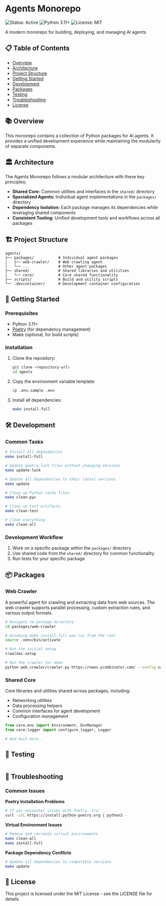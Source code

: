 # Agents Monorepo

![Status: Active](https://img.shields.io/badge/Status-Active-green)
![Python 3.11+](https://img.shields.io/badge/Python-3.11+-blue.svg)
![License: MIT](https://img.shields.io/badge/License-MIT-yellow.svg)

A modern monorepo for building, deploying, and managing AI agents.

## 📋 Table of Contents

- [Overview](#-overview)
- [Architecture](#-architecture)
- [Project Structure](#-project-structure)
- [Getting Started](#-getting-started)
- [Development](#-development)
- [Packages](#-packages)
- [Testing](#-testing)
- [Troubleshooting](#-troubleshooting)
- [License](#-license)

## 📚 Overview

This monorepo contains a collection of Python packages for AI agents. It provides a unified development experience while maintaining the modularity of separate components.

## 🏛️ Architecture

The Agents Monorepo follows a modular architecture with these key principles:

- **Shared Core:** Common utilities and interfaces in the `shared/` directory
- **Specialized Agents:** Individual agent implementations in the `packages/` directory
- **Dependency Isolation:** Each package manages its dependencies while leveraging shared components
- **Consistent Tooling:** Unified development tools and workflows across all packages

## 🏗️ Project Structure

```
agents/
├── packages/           # Individual agent packages
│   ├── web-crawler/    # Web crawling agent
│   └── ...             # Other agent packages
├── shared/             # Shared libraries and utilities
│   └── core/           # Core shared functionality
├── scripts/            # Build and utility scripts
└── .devcontainer/      # Development container configuration
```

## 🚀 Getting Started

### Prerequisites

- Python 3.11+
- [Poetry](https://python-poetry.org/) (for dependency management)
- Make (optional, for build scripts)

### Installation

1. Clone the repository:
   ```bash
   git clone <repository-url>
   cd agents
   ```

2. Copy the environment variable template:
   ```bash
   cp .env.sample .env
   ```

3. Install all dependencies:
   ```bash
   make install-full
   ```

## 🛠️ Development

### Common Tasks

```bash
# Install all dependencies
make install-full

# Update poetry.lock files without changing versions
make update-lock

# Update all dependencies to their latest versions
make update

# Clean up Python cache files
make clean-pyc

# Clean up test artifacts
make clean-test

# Clean everything
make clean-all
```

### Development Workflow

1. Work on a specific package within the `packages/` directory
2. Use shared code from the `shared/` directory for common functionality
3. Run tests for your specific package

## 📦 Packages

### Web Crawler

A powerful agent for crawling and extracting data from web sources. The web crawler supports parallel processing, custom extraction rules, and various output formats.

```bash
# Navigate to package directory
cd packages/web-crawler

# Assuming make install-full was run from the root
source .venv/bin/activate

# Run the initial setup
crawl4ai-setup

# Run the crawler for demo
python web_crawler/crawler.py https://news.ycombinator.com/ --config sample_crawler_config.json
```

### Shared Core

Core libraries and utilities shared across packages, including:

- Networking utilities
- Data processing helpers
- Common interfaces for agent development
- Configuration management

```python
from core.env import Environment, EnvManager
from core.logger import configure_logger, Logger

# And much more..
```

## 🧪 Testing


```bash

```

## 🔧 Troubleshooting

### Common Issues

**Poetry Installation Problems**

```bash
# If you encounter issues with Poetry, try:
curl -sSL https://install.python-poetry.org | python3 -
```

**Virtual Environment Issues**

```bash
# Remove and recreate virtual environments
make clean-all
make install-full
```

**Package Dependency Conflicts**

```bash
# Update all dependencies to compatible versions
make update
```

## 📄 License

This project is licensed under the MIT License - see the LICENSE file for details.

